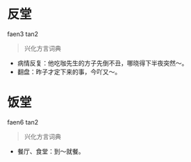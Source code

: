 # 反堂
faen3 tan2
> 兴化方言词典
- 病情反复：他吃咖先生的方子先倒不丑，哪晓得下半夜突然～。
- 翻盘：昨子才定下来的事，今吖又～。

# 饭堂
faen6 tan2
> 兴化方言词典
- 餐厅、食堂：到～就餐。
